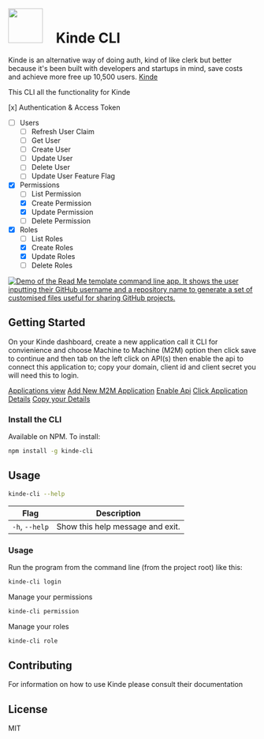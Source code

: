 <!-- Update this link with your own project logo -->

# <img src="https://avatars.githubusercontent.com/u/105711507?s=300&v=4" style="width:70px;padding-right:20px;margin-bottom:-8px;"> Kinde CLI

Kinde is an alternative way of doing auth, kind of like clerk but better because it's been built with developers and startups in mind, save costs and achieve more free up 10,500 users. [Kinde](https://kinde.com)

<!-- Find new badges at https://shields.io/badges -->

This CLI all the functionality for Kinde

[x] Authentication & Access Token

- [ ] Users
  - [ ] Refresh User Claim
  - [ ] Get User
  - [ ] Create User
  - [ ] Update User
  - [ ] Delete User
  - [ ] Update User Feature Flag
- [x] Permissions
  - [ ] List Permission
  - [x] Create Permission
  - [x] Update Permission
  - [ ] Delete Permission
- [x] Roles
  - [ ] List Roles
  - [x] Create Roles
  - [x] Update Roles
  - [ ] Delete Roles

[![Demo of the Read Me template command line app. It shows the user inputting their GitHub username and a repository name to generate a set of customised files useful for sharing GitHub projects.](demo.gif)](https://raw.githubusercontent.com/Cutwell/readme-template/main/demo.gif)

## Getting Started

On your Kinde dashboard, create a new application call it CLI for convienience and choose Machine to Machine (M2M) option then click save to continue and then tab on the left click on API(s) then enable the api to connect this application to; copy your domain, client id and client secret you will need this to login.

[Applications view]()
[Add New M2M Application]()
[Enable Api]()
[Click Application Details]()
[Copy your Details]()

### Install the CLI

Available on NPM. To install:

```bash copy
npm install -g kinde-cli
```

## Usage

```bash
kinde-cli --help
```

|      Flag      |           Description            |
| :------------: | :------------------------------: |
| `-h`, `--help` | Show this help message and exit. |

### Usage

Run the program from the command line (from the project root) like this:

```bash
kinde-cli login
```

Manage your permissions

```bash
kinde-cli permission
```

Manage your roles

```bash
kinde-cli role
```

## Contributing

<!-- Remember to update the links in the `.github/CONTRIBUTING.md` file from `Cutwell/readme-template` to your own username and repository. -->

For information on how to use Kinde please consult their documentation

## License

MIT
